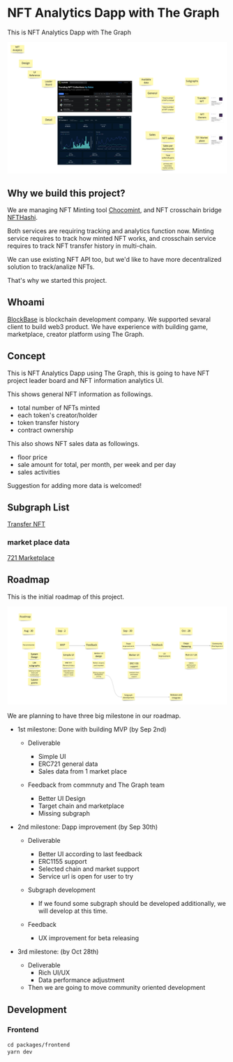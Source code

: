 # NFT Analytics Dapp with The Graph

This is NFT Analytics Dapp with The Graph

![system design](./docs/system-design.jpg)

## Why we build this project?

We are managing NFT Minting tool [Chocomint](https://factory.chocomint.app/), and NFT crosschain bridge [NFTHashi](https://nfthashi.com/).

Both services are requiring tracking and analytics function now. Minting service requires to track how minted NFT works, and crosschain service requires to track NFT transfer history in multi-chain.

We can use existing NFT API too, but we'd like to have more decentralized solution to track/analize NFTs. 

That's why we started this project.

## Whoami

[BlockBase](https://mobile.twitter.com/blockbase_inc) is blockchain development company. We supported sevaral client to build web3 product. We have experience with building game, marketplace, creator platform using The Graph. 


## Concept

This is NFT Analytics Dapp using The Graph, this is going to have NFT project leader board and NFT information analytics UI.

This shows general NFT information as followings.

- total number of NFTs minted
- each token's creator/holder
- token transfer history
- contract ownership

This also shows NFT sales data as followings.

- floor price
- sale amount for total, per month, per week and per day
- sales activities

Suggestion for adding more data is welcomed!

## Subgraph List

[Transfer NFT](https://thegraph.com/explorer/subgraph?id=21dvLGCdpj4TNQXt7azhjc2sZhj2j5fWXuYCYG6z3mjP&view=Overview)

### market place data
[721 Marketplace](https://thegraph.com/explorer/subgraph?id=B333F7Ra4kuVBSwHFDfH9x9N1341GYHvdfpV94KY8Gmv&view=Overview)

## Roadmap

This is the initial roadmap of this project.

![roadmap](./docs/initial-roadmap.jpg)

We are planning to have three big milestone in our roadmap.

- 1st milestone: Done with building MVP (by Sep 2nd)
  - Deliverable 
    - Simple UI
    - ERC721 general data
    - Sales data from 1 market place

  - Feedback from commnuty and The Graph team
    - Better UI Design
    - Target chain and marketplace 
    - Missing subgraph

- 2nd milestone: Dapp improvement (by Sep 30th)
  - Deliverable
    - Better UI according to last feedback
    - ERC1155 support
    - Selected chain and market support
    - Service url is open for user to try
  
  - Subgraph development
    - If we found some subgraph should be developed additionally, we will develop at this time. 

  - Feedback
    - UX improvement for beta releasing

- 3rd milestone: (by Oct 28th)
  - Deliverable
    - Rich UI/UX
    - Data performance adjustment
  - Then we are going to move community oriented development

## Development

### Frontend

```
cd packages/frontend
yarn dev
```

